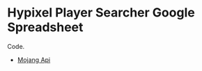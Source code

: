 # Hypixel Player Searcher Google Spreadsheet
Code.

* [Mojang Api](https://github.com/SquerlInMyPants/Hypixel-Player-Searcher-Google-Spreadsheet/blob/main/mojang%20api.gs)
